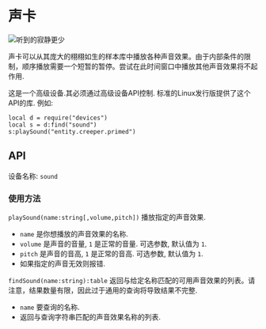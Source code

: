 # 声卡
![听到的寂静更少](item:oc2:sound_card)

声卡可以从其庞大的栩栩如生的样本库中播放各种声音效果。由于内部条件的限制，顺序播放需要一个短暂的暂停。尝试在此时间窗口中播放其他声音效果将不起作用.

这是一个高级设备.其必须通过高级设备API控制. 标准的Linux发行版提供了这个API的库. 例如:

`local d = require("devices")`  
`local s = d:find("sound")`  
`s:playSound("entity.creeper.primed")`

## API
设备名称: `sound`

### 使用方法
`playSound(name:string[,volume,pitch])` 播放指定的声音效果.
- `name` 是你想播放的声音效果的名称.
- `volume` 是声音的音量,  `1` 是正常的音量. 可选参数, 默认值为 `1`.
- `pitch` 是声音的音高, `1` 是正常的音高. 可选参数, 默认值为 `1`.
- 如果指定的声音无效则报错.

`findSound(name:string):table` 返回与给定名称匹配的可用声音效果的列表。请注意，结果数量有限，因此过于通用的查询将导致结果不完整.
- `name` 要查询的名称.
- 返回与查询字符串匹配的声音效果名称的列表.